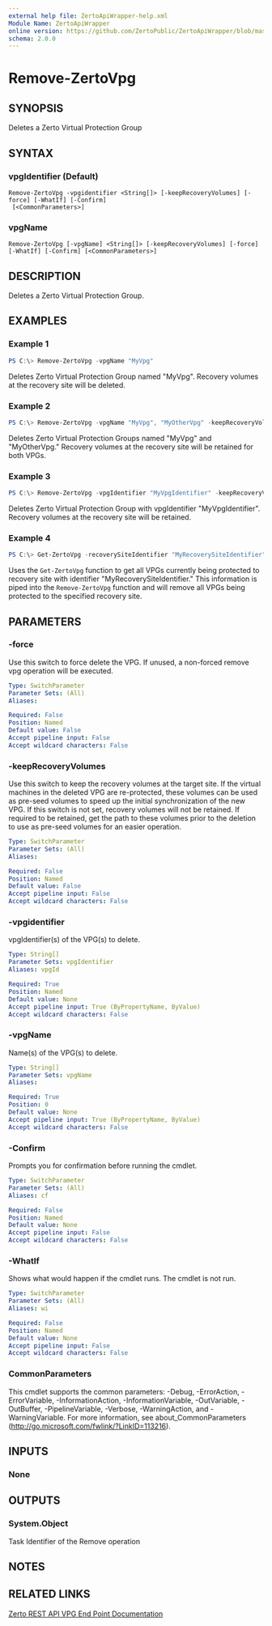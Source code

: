 ```yaml
---
external help file: ZertoApiWrapper-help.xml
Module Name: ZertoApiWrapper
online version: https://github.com/ZertoPublic/ZertoApiWrapper/blob/master/docs/Remove-ZertoVpg.md
schema: 2.0.0
---
```


# Remove-ZertoVpg

## SYNOPSIS

Deletes a Zerto Virtual Protection Group

## SYNTAX

### vpgIdentifier (Default)
```
Remove-ZertoVpg -vpgidentifier <String[]> [-keepRecoveryVolumes] [-force] [-WhatIf] [-Confirm]
 [<CommonParameters>]
```

### vpgName
```
Remove-ZertoVpg [-vpgName] <String[]> [-keepRecoveryVolumes] [-force] [-WhatIf] [-Confirm] [<CommonParameters>]
```

## DESCRIPTION

Deletes a Zerto Virtual Protection Group.

## EXAMPLES

### Example 1

```powershell
PS C:\> Remove-ZertoVpg -vpgName "MyVpg"
```

Deletes Zerto Virtual Protection Group named "MyVpg". Recovery volumes at the recovery site will be deleted.

### Example 2

```powershell
PS C:\> Remove-ZertoVpg -vpgName "MyVpg", "MyOtherVpg" -keepRecoveryVolumes
```

Deletes Zerto Virtual Protection Groups named "MyVpg" and "MyOtherVpg." Recovery volumes at the recovery site will be retained for both VPGs.

### Example 3

```powershell
PS C:\> Remove-ZertoVpg -vpgIdentifier "MyVpgIdentifier" -keepRecoveryVolumes
```

Deletes Zerto Virtual Protection Group with vpgIdentifier "MyVpgIdentifier". Recovery volumes at the recovery site will be retained.

### Example 4

```powershell
PS C:\> Get-ZertoVpg -recoverySiteIdentifier "MyRecoverySiteIdentifier" | Remove-ZertoVpg
```

Uses the `Get-ZertoVpg` function to get all VPGs currently being protected to recovery site with identifier "MyRecoverySiteIdentifier." This information is piped into the `Remove-ZertoVpg` function and will remove all VPGs being protected to the specified recovery site.

## PARAMETERS

### -force

Use this switch to force delete the VPG. If unused, a non-forced remove vpg operation will be executed.

```yaml
Type: SwitchParameter
Parameter Sets: (All)
Aliases:

Required: False
Position: Named
Default value: False
Accept pipeline input: False
Accept wildcard characters: False
```

### -keepRecoveryVolumes

Use this switch to keep the recovery volumes at the target site.  If the virtual machines in the deleted VPG are re-protected, these volumes can be used as pre-seed volumes to speed up the initial synchronization of the new VPG. If this switch is not set, recovery volumes will not be retained. If required to be retained, get the path to these volumes prior to the deletion to use as pre-seed volumes for an easier operation.

```yaml
Type: SwitchParameter
Parameter Sets: (All)
Aliases:

Required: False
Position: Named
Default value: False
Accept pipeline input: False
Accept wildcard characters: False
```

### -vpgidentifier

vpgIdentifier(s) of the VPG(s) to delete.

```yaml
Type: String[]
Parameter Sets: vpgIdentifier
Aliases: vpgId

Required: True
Position: Named
Default value: None
Accept pipeline input: True (ByPropertyName, ByValue)
Accept wildcard characters: False
```

### -vpgName

Name(s) of the VPG(s) to delete.

```yaml
Type: String[]
Parameter Sets: vpgName
Aliases:

Required: True
Position: 0
Default value: None
Accept pipeline input: True (ByPropertyName, ByValue)
Accept wildcard characters: False
```

### -Confirm

Prompts you for confirmation before running the cmdlet.

```yaml
Type: SwitchParameter
Parameter Sets: (All)
Aliases: cf

Required: False
Position: Named
Default value: None
Accept pipeline input: False
Accept wildcard characters: False
```

### -WhatIf

Shows what would happen if the cmdlet runs.
The cmdlet is not run.

```yaml
Type: SwitchParameter
Parameter Sets: (All)
Aliases: wi

Required: False
Position: Named
Default value: None
Accept pipeline input: False
Accept wildcard characters: False
```

### CommonParameters
This cmdlet supports the common parameters: -Debug, -ErrorAction, -ErrorVariable, -InformationAction, -InformationVariable, -OutVariable, -OutBuffer, -PipelineVariable, -Verbose, -WarningAction, and -WarningVariable. For more information, see about_CommonParameters (http://go.microsoft.com/fwlink/?LinkID=113216).

## INPUTS

### None

## OUTPUTS

### System.Object

Task Identifier of the Remove operation

## NOTES

## RELATED LINKS

[Zerto REST API VPG End Point Documentation](http://s3.amazonaws.com/zertodownload_docs/Latest/Zerto%20Virtual%20Replication%20Zerto%20Virtual%20Manager%20%28ZVM%29%20-%20vSphere%20Online%20Help/RestfulAPIs/StatusAPIs.5.100.html#)
